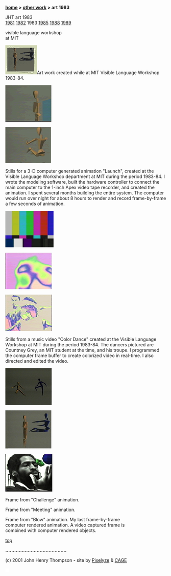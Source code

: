 **[home](index.md) > [other work](otherwork.md) > art 1983**

JHT art 1983  
[1981](art1981.md) [1982](art1982.md) 1983 [1985](art1985.md) [1988](art1988.md) [1989](art1989.md)

visible language workshop  
at MIT

![](images/art83t2.gif)Art work created while at MIT Visible Language Workshop 1983-84.

![](images/3d_man_mini.gif)

![](images/3d_man_launch_mini.gif)

Stills for a 3-D computer generated animation "Launch", created at the Visible Language Workshop department at MIT during the period 1983-84. I wrote the modeling software, built the hardware controller to connect the main computer to the 1-inch Apex video tape recorder, and created the animation. I spent several months building the entire system. The computer would run over night for about 8 hours to render and record frame-by-frame a few seconds of animation.

![](images/colorbars_mini.gif)

![](images/color_dance_mini.gif)

![](images/color_dance_face_mini.gif)

Stills from a music video "Color Dance" created at the Visible Language Workshop at MIT during the period 1983-84. The dancers pictured are Countney Grey, an MIT student at the time, and his troupe. I programmed the computer frame buffer to create colorized video in real-time. I also directed and edited the video.

![](images/3dmeeting_03_mini.jpg)

![](images/3dtouch_01_mini.jpg)

![](images/3dblowing_mini.jpg)

Frame from "Challenge" animation.

Frame from "Meeting" animation.

Frame from "Blow" animation. My last frame-by-frame  
computer rendered animation. A video captured frame is  
combined with computer rendered objects.

[top](#topofpage)

**.........................................**

(c) 2001 John Henry Thompson - site by [Pixelyze](http://www.pixelyze.com/) & [CAGE](http://www.cage.nl/)

![](images/spacer.gif)
